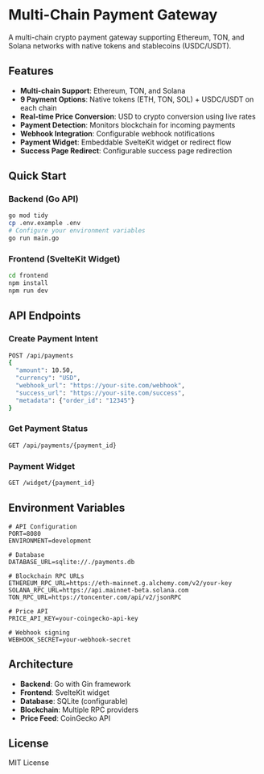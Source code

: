 # Multi-Chain Payment Gateway

A multi-chain crypto payment gateway supporting Ethereum, TON, and Solana networks with native tokens and stablecoins (USDC/USDT).

## Features

- **Multi-chain Support**: Ethereum, TON, and Solana
- **9 Payment Options**: Native tokens (ETH, TON, SOL) + USDC/USDT on each chain
- **Real-time Price Conversion**: USD to crypto conversion using live rates
- **Payment Detection**: Monitors blockchain for incoming payments
- **Webhook Integration**: Configurable webhook notifications
- **Payment Widget**: Embeddable SvelteKit widget or redirect flow
- **Success Page Redirect**: Configurable success page redirection

## Quick Start

### Backend (Go API)

```bash
go mod tidy
cp .env.example .env
# Configure your environment variables
go run main.go
```

### Frontend (SvelteKit Widget)

```bash
cd frontend
npm install
npm run dev
```

## API Endpoints

### Create Payment Intent
```bash
POST /api/payments
{
  "amount": 10.50,
  "currency": "USD",
  "webhook_url": "https://your-site.com/webhook",
  "success_url": "https://your-site.com/success",
  "metadata": {"order_id": "12345"}
}
```

### Get Payment Status
```bash
GET /api/payments/{payment_id}
```

### Payment Widget
```bash
GET /widget/{payment_id}
```

## Environment Variables

```env
# API Configuration
PORT=8080
ENVIRONMENT=development

# Database
DATABASE_URL=sqlite://./payments.db

# Blockchain RPC URLs
ETHEREUM_RPC_URL=https://eth-mainnet.g.alchemy.com/v2/your-key
SOLANA_RPC_URL=https://api.mainnet-beta.solana.com
TON_RPC_URL=https://toncenter.com/api/v2/jsonRPC

# Price API
PRICE_API_KEY=your-coingecko-api-key

# Webhook signing
WEBHOOK_SECRET=your-webhook-secret
```

## Architecture

- **Backend**: Go with Gin framework
- **Frontend**: SvelteKit widget
- **Database**: SQLite (configurable)
- **Blockchain**: Multiple RPC providers
- **Price Feed**: CoinGecko API

## License

MIT License